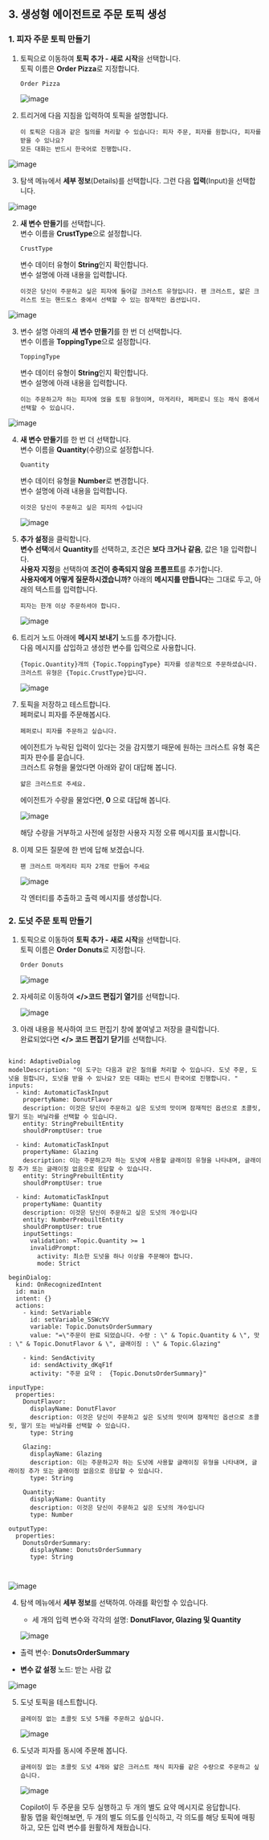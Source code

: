 ## 3. 생성형 에이전트로 주문 토픽 생성

### 1. 피자 주문 토픽 만들기

1. 토픽으로 이동하여 **토픽 추가 - 새로 시작**을 선택합니다. </br>
  토픽 이름은 **Order Pizza**로 지정합니다.
   ```
   Order Pizza
   ```
   ![image](https://github.com/user-attachments/assets/6627eb3c-1294-4bda-bba3-737e650e0917)

2. 트리거에 다음 지침을 입력하여 토픽을 설명합니다.

   ```
   이 토픽은 다음과 같은 질의를 처리할 수 있습니다: 피자 주문, 피자를 원합니다, 피자를 받을 수 있나요?
   모든 대화는 반드시 한국어로 진행합니다. 
   ```
  ![image](https://github.com/user-attachments/assets/5cc158cb-de35-4e6c-ac89-08efbdf82e9f)

3. 탐색 메뉴에서 **세부 정보**(Details)를 선택합니다. 그런 다음 **입력**(Input)을 선택합니다.

  ![image](https://github.com/user-attachments/assets/f1d8eafe-377b-4248-a5b2-abfe6bb70ab3)

2. **새 변수 만들기**를 선택합니다.</br>
   변수 이름을 **CrustType**으로 설정합니다.</br>
   ```
   CrustType
   ```
   변수 데이터 유형이 **String**인지 확인합니다.</br>
   변수 설명에 아래 내용을 입력합니다.

   ```
   이것은 당신이 주문하고 싶은 피자에 들어갈 크러스트 유형입니다. 팬 크러스트, 얇은 크러스트 또는 핸드토스 중에서 선택할 수 있는 잠재적인 옵션입니다.
   ```
  ![image](https://github.com/user-attachments/assets/1ed71bea-ce00-4793-84c2-63d2d95087e8)

3. 변수 설명 아래의 **새 변수 만들기**를 한 번 더 선택합니다.</br>
   변수 이름을 **ToppingType**으로 설정합니다.</br>
   ```
   ToppingType
   ```
   변수 데이터 유형이 **String**인지 확인합니다.</br>
   변수 설명에 아래 내용을 입력합니다. 

   ```
   이는 주문하고자 하는 피자에 얹을 토핑 유형이며, 마게리타, 페퍼로니 또는 채식 중에서 선택할 수 있습니다.
   ```
  ![image](https://github.com/user-attachments/assets/d4c0e2ac-56fb-43c8-8b17-ea23ea0a20a6)

4. **새 변수 만들기**를 한 번 더 선택합니다.</br>
   변수 이름을 **Quantity**(수량)으로 설정합니다.</br>
   ```
   Quantity
   ```
   변수 데이터 유형을 **Number**로 변경합니다.</br>
   변수 설명에 아래 내용을 입력합니다. 

   ```
   이것은 당신이 주문하고 싶은 피자의 수입니다
   ```
   ![image](https://github.com/user-attachments/assets/1ebde6ec-3398-4a2a-a76a-3ac5078a9e0c)

5. **추가 설정**을 클릭합니다.</br>
    **변수 선택**에서 **Quantity**를 선택하고, 조건은 **보다 크거나 같음**, 값은 1을 입력합니다.</br>
    **사용자 지정**을 선택하여 **조건이 충족되지 않음 프롬프트**를 추가합니다. </br>
    **사용자에게 어떻게 질문하시겠습니까?** 아래의 **메시지를 만듭니다**는 그대로 두고, 아래의 텍스트를 입력합니다.

    ```
    피자는 한개 이상 주문하셔야 합니다.
    ```
    
    ![image](https://github.com/user-attachments/assets/40b70389-bae4-423c-9ebc-f619ae5e4069)

6. 트리거 노드 아래에 **메시지 보내기** 노드를 추가합니다.  
   다음 메시지를 삽입하고 생성한 변수를 입력으로 사용합니다.

   ```
   {Topic.Quantity}개의 {Topic.ToppingType} 피자를 성공적으로 주문하셨습니다. 크러스트 유형은 {Topic.CrustType}입니다.
   ```

   ![image](https://github.com/user-attachments/assets/35b4d511-940f-4be9-8b6f-7c3233ff7e0a)


7. 토픽을 저장하고 테스트합니다.  
   페퍼로니 피자를 주문해봅시다.

    ```
    페퍼로니 피자를 주문하고 싶습니다.
    ```
   
    에이전트가 누락된 입력이 있다는 것을 감지했기 때문에 원하는 크러스트 유형 혹은 피자 판수를 묻습니다.</br>
    크러스트 유형을 물었다면 아래와 같이 대답해 봅니다.
      
    ```
    얇은 크러스트로 주세요.
    ```

    에이전트가 수량을 물었다면, **0** 으로 대답해 봅니다.

    ![image](https://github.com/user-attachments/assets/7fc53424-fc5e-4ec7-a49c-7bed3498da60)

    해당 수량을 거부하고 사전에 설정한 사용자 지정 오류 메시지를 표시합니다.

   
3. 이제 모든 질문에 한 번에 답해 보겠습니다.

    ```
    팬 크러스트 마게리타 피자 2개로 만들어 주세요
    ```
   
    ![image](https://github.com/user-attachments/assets/65c05b19-b499-4b03-9157-4bd44fd266ce)

    각 엔터티를 추출하고 출력 메시지를 생성합니다.

### 2. 도넛 주문 토픽 만들기

1. 토픽으로 이동하여 **토픽 추가 - 새로 시작**을 선택합니다. </br>
  토픽 이름은 **Order Donuts**로 지정합니다.
   ```
   Order Donuts
   ```
    ![image](https://github.com/user-attachments/assets/6627eb3c-1294-4bda-bba3-737e650e0917)

2. 자세히로 이동하여 **</>코드 편집기 열기**를 선택합니다.

    ![image](https://github.com/user-attachments/assets/6abfeee8-ca69-4102-9958-e8ba268e79b3)

3. 아래 내용을 복사하여 코드 편집기 창에 붙여넣고 저장을 클릭합니다.</br>
    완료되었다면 **</> 코드 편집기 닫기**를 선택합니다.

<pre><code>
kind: AdaptiveDialog
modelDescription: "이 도구는 다음과 같은 질의를 처리할 수 있습니다. 도넛 주문, 도넛을 원합니다, 도넛을 받을 수 있나요? 모든 대화는 반드시 한국어로 진행합니다. "
inputs:
  - kind: AutomaticTaskInput
    propertyName: DonutFlavor
    description: 이것은 당신이 주문하고 싶은 도넛의 맛이며 잠재적인 옵션으로 초콜릿, 딸기 또는 바닐라를 선택할 수 있습니다.
    entity: StringPrebuiltEntity
    shouldPromptUser: true

  - kind: AutomaticTaskInput
    propertyName: Glazing
    description: 이는 주문하고자 하는 도넛에 사용할 글래이징 유형을 나타내며, 글래이징 추가 또는 글래이징 없음으로 응답할 수 있습니다.
    entity: StringPrebuiltEntity
    shouldPromptUser: true

  - kind: AutomaticTaskInput
    propertyName: Quantity
    description: 이것은 당신이 주문하고 싶은 도넛의 개수입니다
    entity: NumberPrebuiltEntity
    shouldPromptUser: true
    inputSettings:
      validation: =Topic.Quantity >= 1
      invalidPrompt:
        activity: 최소한 도넛을 하나 이상을 주문해야 합니다.
        mode: Strict

beginDialog:
  kind: OnRecognizedIntent
  id: main
  intent: {}
  actions:
    - kind: SetVariable
      id: setVariable_SSWcYV
      variable: Topic.DonutsOrderSummary
      value: "=\"주문이 완료 되었습니다. 수량 : \" & Topic.Quantity & \", 맛 : \" & Topic.DonutFlavor & \", 글래이징 : \" & Topic.Glazing"

    - kind: SendActivity
      id: sendActivity_dKqF1f
      activity: "주문 요약 :  {Topic.DonutsOrderSummary}"

inputType:
  properties:
    DonutFlavor:
      displayName: DonutFlavor
      description: 이것은 당신이 주문하고 싶은 도넛의 맛이며 잠재적인 옵션으로 초콜릿, 딸기 또는 바닐라를 선택할 수 있습니다.
      type: String

    Glazing:
      displayName: Glazing
      description: 이는 주문하고자 하는 도넛에 사용할 글래이징 유형을 나타내며, 글래이징 추가 또는 글래이징 없음으로 응답할 수 있습니다.
      type: String

    Quantity:
      displayName: Quantity
      description: 이것은 당신이 주문하고 싶은 도넛의 개수입니다
      type: Number

outputType:
  properties:
    DonutsOrderSummary:
      displayName: DonutsOrderSummary
      type: String


</pre></code>

   ![image](https://github.com/user-attachments/assets/2a5210e7-7e91-4793-899f-6a7a70cf9768)


4. 탐색 메뉴에서 **세부 정보**를 선택하여. 아래를 확인할 수 있습니다. </br>

   - 세 개의 입력 변수와 각각의 설명: **DonutFlavor, Glazing 및 Quantity**

    ![image](https://github.com/user-attachments/assets/48ccac1b-de67-4160-ad39-1e107e8eee5e)

  - 출력 변수: **DonutsOrderSummary**</br>

  - **변수 값 설정** 노드: 받는 사람 값

   ![image](https://github.com/user-attachments/assets/9599a106-cc49-42b1-bfae-6cad120ebd25)


5. 도넛 토픽을 테스트합니다.

   ```
   글레이징 없는 초콜릿 도넛 5개를 주문하고 싶습니다.
   ```

    ![image](https://github.com/user-attachments/assets/f61cdfa4-8894-4938-812e-aeb9cb10050d)


6. 도넛과 피자를 동시에 주문해 봅니다.

    ```
    글레이징 없는 초콜릿 도넛 4개와 얇은 크러스트 채식 피자를 같은 수량으로 주문하고 싶습니다.
    ```

    ![image](https://github.com/user-attachments/assets/3c2dd0fe-70e5-49c9-8dee-395123aa7f58)

    Copilot이 두 주문을 모두 실행하고 두 개의 별도 요약 메시지로 응답합니다.</br>
    활동 맵을 확인해보면, 두 개의 별도 의도를 인식하고, 각 의도를 해당 토픽에 매핑하고, 모든 입력 변수를 원활하게 채웠습니다.


   

